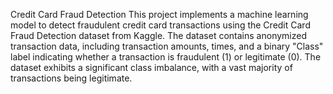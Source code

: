 Credit Card Fraud Detection
This project implements a machine learning model to detect fraudulent credit card transactions using the Credit Card Fraud Detection dataset from Kaggle. The dataset contains anonymized transaction data, including transaction amounts, times, and a binary "Class" label indicating whether a transaction is fraudulent (1) or legitimate (0). The dataset exhibits a significant class imbalance, with a vast majority of transactions being legitimate.
